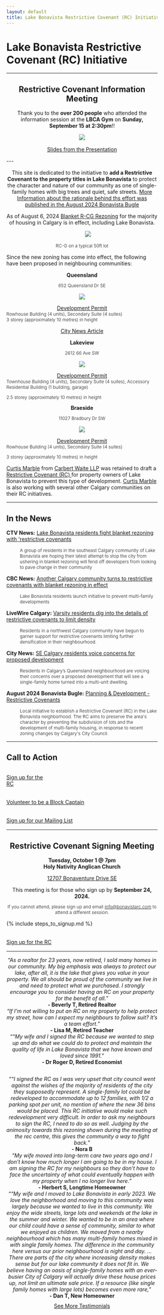 ```yaml
---
layout: default
title: Lake Bonavista Restrictive Covenant (RC) Initiative
---
```



<html>
<head>
<meta name="viewport" content="width=device-width, initial-scale=1">
<style>
* {
  box-sizing: border-box;
}

/* Create two equal columns that floats next to each other */
.column {
  float: left;
  width: 50%;
  padding: 10px;
}

/* Clear floats after the columns */
.row:after {
  content: "";
  display: table;
  clear: both;
}

img {
	width: 90%;
}

.column p {
	text-align: center;
}

h1 {
  text-align: center;
}


blockquote {
  background-color: #FFFF00;
}

</style>
</head>
</html>


# Lake Bonavista Restrictive Covenant (RC) Initiative

---

<h2 align="center" id="meeting">Restrictive Covenant Information Meeting</h2>

<p align="center" style="margin-top: 0.6rem;padding-left: 0;">Thank you to the <b>over 200 people</b> who attended the information session at the <b>LBCA Gym</b> on <b>Sunday, September 15 at 2:30pm</b>!!</p>



<div style="text-align: center;margin-top: 0.5rem;margin-bottom: 1rem;">
    <img style="max-width: 50%;" src="../img/crowd0915.jpg">
</div>

<p align="center" style="margin-top: 0.6rem;padding-left: 0;">
  <a href="../docs/InfoSlides0915.pdf">Slides from the Presentation</a>
</p>
---


<p align="center">
This site is dedicated to the initiative to <b>add a Restrictive Covenant to the property titles in Lake Bonavista</b> to protect the character and nature of our community as one of single-family homes with big trees and quiet, safe streets. <a href="../essay">More Information about the rationale behind ths effort was published in the August 2024 Bonavista Bugle</a>
</p>


<p align="center">
  As of August 6, 2024
    <a href="https://www.calgary.ca/content/dam/www/pda/pd/publishingimages/current-projects/R-CG-residential-grade-oriented.pdf"> Blanket R-CG Rezoning</a> for the majority of housing in Calgary is in effect, including Lake Bonavista.
</p>

<div style="text-align: center;margin-top: 0.5rem;margin-bottom: 1rem; padding-left: 2rem;">
    <a href="https://www.calgary.ca/content/dam/www/pda/pd/publishingimages/current-projects/R-CG-residential-grade-oriented.pdf"><img style="max-width: 100%;" src="../img/50ft.png "></a>
</div>
<p align="center" style="padding-left: 0;font-size: .75rem;font-weight: 300;">RC-G on a typical 50ft lot</p>

Since the new zoning has come into effect, the following have been proposed in neighbouring communities:

<div class="container">
  <div class="row">
    <div class="col-sm">
      <p align="center" style="margin:0;padding-left: 0;"><b>Queensland</b></p>
        <p align="center" style="padding-left: 0;font-size: .75rem;font-weight: 300;">652 Queensland Dr SE</p>
      <p align="center"><a href="https://dmap.calgary.ca/?p=DP2024-04842"><img style="max-width: 100%;" src="../img/Queensland2.png "></a></p>
      <p align="center" style="margin:0;padding-left: 0;"><a href="https://dmap.calgary.ca/?p=DP2024-04842">Development Permit</a></p>
      <p style="margin:0;padding-left: 0;font-size: .75rem;font-weight: 300;">Rowhouse Building (4 units), Secondary Suite (4 suites)</p>
      <p style="margin:0;padding-left: 0;font-size: .75rem;font-weight: 300;">3 storey (approximately 10 metres) in height</p>
      <p align="center" style="padding-left: 0;"><a href="https://calgary.citynews.ca/2024/08/16/calgary-queensland-concerns-proposed-development/">City News Article</a></p>
    </div>
    <div class="col-sm">
      <p align="center" style="margin:0;padding-left: 0;"><b>Lakeview</b></p>
      <p align="center" style="padding-left: 0;font-size: .75rem;font-weight: 300;">2612 66 Ave SW</p>
      <p align="center"><a href="https://dmap.calgary.ca/?p=DP2024-05408"><img style="max-width: 100%;" src="../img/Lakeview.png "></a></p>
      <p align="center" style="margin:0;padding-left: 0;"><a href="https://dmap.calgary.ca/?p=DP2024-05408">Development Permit</a></p>
      <p style="margin:0;padding-left: 0;font-size: .75rem;font-weight: 300;">Townhouse Building (4 units), Secondary Suite (4 suites), Accessory Residential Building (1 building, garage)</p>
      <p style="padding-left: 0;font-size: .75rem;font-weight: 300;">2.5 storey (approximately 10 metres) in height</p>
    </div>
    <div class="col-sm">
      <p align="center" style="margin:0;padding-left: 0;"><b>Braeside</b></p>
      <p align="center" style="padding-left: 0;font-size: .75rem;font-weight: 300;">11027 Bradbury Dr SW</p>
      <p align="center"><a href="https://dmap.calgary.ca/?p=DP2024-05289"><img style="max-width: 100%;" src="../img/Braeside.png "></a></p>
      <p align="center" style="margin:0;padding-left: 0;"><a href="https://dmap.calgary.ca/?p=DP2024-05289">Development Permit</a></p>
      <p style="margin:0;padding-left: 0;font-size: .75rem;font-weight: 300;">Rowhouse Building (4 units), Secondary Suite (4 suites)</p>
      <p style="padding-left: 0;font-size: .75rem;font-weight: 300;">3 storey (approximately 10 metres) in height</p>
    </div>
  </div>
</div>

[Curtis Marble](https://carbertwaite.com/calgary-lawyers/curtis-marble/) from [Carbert Waite LLP](https://carbertwaite.com/) was retained to draft a [Restrictive Covenant (RC) ](../docs/RCJune102024-FINAL.pdf)for property owners of Lake Bonavista to prevent this type of development. [Curtis Marble](https://carbertwaite.com/calgary-lawyers/curtis-marble/) is also working with several other Calgary communities on their RC initiatives. 

---
## In the News

**CTV News:** [Lake Bonavista residents fight blanket rezoning with 'restrictive covenants](https://calgary.ctvnews.ca/lake-bonavista-residents-fight-blanket-rezoning-with-restrictive-covenants-1.7049051)
 <p style="padding-left: 3em;font-size: .75rem;font-weight: 300;margin-top: 0;">A group of residents in the southeast Calgary community of Lake Bonavista are hoping their latest attempt to stop the city from ushering in blanket rezoning will fend off developers from looking to pave change in their community</p>

**CBC News:** [Another Calgary community turns to restrictive covenants with blanket rezoning in effect](https://www.cbc.ca/news/canada/calgary/restrictive-covenants-lake-bonavista-1.7327475)
 <p style="padding-left: 3em;font-size: .75rem;font-weight: 300;margin-top: 0;">Lake Bonavista residents launch initiative to prevent multi-family developments</p>

**LiveWire Calgary:** [Varsity residents dig into the details of restrictive covenants to limit density](https://livewirecalgary.com/2024/09/20/varsity-residents-dig-into-the-details-of-restrictive-covenants/)
<p style="padding-left: 3em;font-size: .75rem;font-weight: 300;margin-top: 0;">Residents in a northwest Calgary community have begun to garner support for restrictive covenants limiting further densification in their neighbourhood.</p>

**City News:** [SE Calgary residents voice concerns for proposed development](https://calgary.citynews.ca/2024/08/16/calgary-queensland-concerns-proposed-development/)
<p style="padding-left: 3em;font-size: .75rem;font-weight: 300;margin-top: 0;">Residents in Calgary’s Queensland neighbourhood are voicing their concerns over a proposed development that will see a single-family home turned into a multi-unit dwelling.
</p>

**August 2024 Bonavista Bugle:** [Planning & Development - Restrictive Covenants](../essay)
<p style="padding-left: 3em;font-size: .75rem;font-weight: 300;margin-top: 0;">Local initiative to establish a Restrictive Covenant (RC) in the Lake Bonavista neighborhood. The RC aims to preserve the area's character by preventing the subdivision of lots and the development of multi-family housing, in response to recent zoning changes by Calgary's City Council.</p>

---
## Call to Action

<div class="container">
  <div class="row">
    <div class="col-sm">
      <div class="col-md text-center" style="margin-bottom: 1rem;margin-top: 2rem;">
        <a class="button" href="../signup">Sign up for the<br>RC</a>
      </div>
    </div>
    <div class="col-sm">
      <div class="col-md text-center" style="margin-bottom: 1rem;margin-top: 2rem;">
        <a class="button" href="../block">Volunteer to be a Block Captain</a>
      </div>
    </div>
    <div class="col-sm">
      <div class="col-md text-center" style="margin-bottom: 1rem;margin-top: 2rem;">
        <a class="button" href="../mailinglist">Sign up for our Mailing List</a>
      </div>
    </div>
  </div>
</div>

---

<h2 align="center" id="meeting">Restrictive Covenant Signing Meeting</h2>
<p align="center" style="margin:0;padding-left: 0;"><b>Tuesday, October 1 @ 7pm</b> </p>
<p align="center" style="margin:0;padding-left: 0;"><b>Holy Nativity Anglican Church</b></p>
<p align="center" style="padding-left: 0;"><a href="https://maps.app.goo.gl/NJ5JtQFouTHuFFLN6">12707 Bonaventure Drive SE</a></p>

<p align="center" style="margin:0;padding-left: 0;">This meeting is for those who sign up by <b>September 24, 2024.</b></p>
<p align="center" style="padding-left: 0;font-size: .75rem;font-weight: 300;">If you cannot attend, please sign up and email <a href="mailto:info@bonavistarc.com">info@bonavistarc.com</a> to attend a different session.</p>

{% include steps_to_signup.md %}

<div class="col-md text-center" style="margin-bottom: 1rem;margin-top: 2rem;">
    <a class="button" href="../signup">Sign up for the RC</a>
</div>

___

<div class="container">
  <div class="row">
    <div class="col-sm">
<p align="center" style="margin:0;padding-left: 0;"><i>“As a realtor for 23 years, now retired, I sold
many homes in our community. My big emphasis
was always to protect our lake, after all, it is the
lake that gives you value in your property. We all
should be proud of the community we live in and
need to protect what we purchased. I strongly
encourage you to consider having an RC on
your property for the benefit of all.”</i><br><b>- Beverly T, Retired Realtor</b></p>
    </div>
    <div class="col-sm">
      <p align="center" style="margin:0;padding-left: 0;"><i>“If I’m not willing to put an RC on my property to
help protect my street, how can I expect my
neighbours to follow suit? It’s a team effort.”</i><br><b>- Lisa M, Retired Teacher</b></p>
    </div>
    <div class="col-sm">
       <p align="center" style="margin:0;padding-left: 0;"><i>““My wife and I signed the RC because we wanted to
step up and do what we could do to protect and
maintain the quality of life in Lake Bonavista that we
have known and loved since 1991."</i><br><b>- Dr Roger D, Retired Economist</b></p>  
    </div>
  </div>
  <div class="row" style="margin-top:2em;">
    <div class="col-sm" >
           <p align="center" style="margin:0;padding-left: 0;"><i>““I signed the RC as I was very upset that city council went
against the wishes of the majority of residents of the city they
supposedly represent. A single-family lot could be
redeveloped to accommodate up to 12 families, with 1/2 a
parking spot per unit, no mention of where the new 36 bins
would be placed. This RC initiative would make such
redevelopment very difficult. In order to ask my neighbours
to sign the RC, I need to do so as well. Judging by the
animosity towards this rezoning shown during the meeting at
the rec centre, this gives the community a way to fight
back.”</i><br><b>- Nora B</b></p>  
  </div>
    <div class="col-sm">
           <p align="center" style="margin:0;padding-left: 0;"><i>“My wife moved into long-term care two
years ago and I don’t know how much
longer I am going to be in my house. I am
signing the RC for my neighbours so they
don’t have to face the uncertainty of what
could eventually happen with my property
when I no longer live here.”</i><br><b>- Herbert S, Longtime Homeowner</b></p>
    </div>
    <div class="col-sm">
      <p align="center" style="margin:0;padding-left: 0;"><i>““My wife and I moved to Lake Bonavista in early 2023. We love the neighborhood and moving to this community was largely because we
wanted to Iive in this community. We enjoy the wide streets, large lots and weekends at the lake in the summer and winter. We wanted to be
in an area where our child could have a sense of community, similar to what we enjoyed as children. We moved from a nearby
neighbourhood which has many multi-family homes mixed in with single family homes. The difference in the community here versus our
prior neighbourhood is night and day. ... There are parts of the city where increasing density makes sense but for our lake community it does not fit in. We believe having an oasis of
single-family homes with an ever-busier City of Calgary will actually drive these house prices up, not limit an ultimate sale price. If a resource
(like single family homes with large lots) becomes even more rare,”</i><br><b>- Dan T, New Homeowner</b></p>
    </div>
  </div>
</div>

<p align="center" style="margin-top: 0.6rem;padding-left: 0;">
  <a href="../docs/Testimonials0915.pdf">See More Testimonials</a>
</p>


